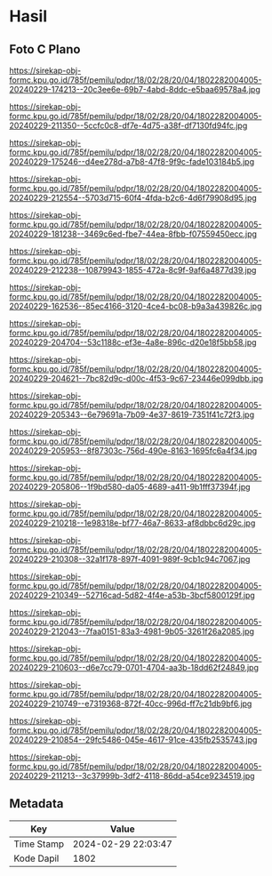 # Hasil

## Foto C Plano

https://sirekap-obj-formc.kpu.go.id/785f/pemilu/pdpr/18/02/28/20/04/1802282004005-20240229-174213--20c3ee6e-69b7-4abd-8ddc-e5baa69578a4.jpg

https://sirekap-obj-formc.kpu.go.id/785f/pemilu/pdpr/18/02/28/20/04/1802282004005-20240229-211350--5ccfc0c8-df7e-4d75-a38f-df7130fd94fc.jpg

https://sirekap-obj-formc.kpu.go.id/785f/pemilu/pdpr/18/02/28/20/04/1802282004005-20240229-175246--d4ee278d-a7b8-47f8-9f9c-fade103184b5.jpg

https://sirekap-obj-formc.kpu.go.id/785f/pemilu/pdpr/18/02/28/20/04/1802282004005-20240229-212554--5703d715-60f4-4fda-b2c6-4d6f79908d95.jpg

https://sirekap-obj-formc.kpu.go.id/785f/pemilu/pdpr/18/02/28/20/04/1802282004005-20240229-181238--3469c6ed-fbe7-44ea-8fbb-f07559450ecc.jpg

https://sirekap-obj-formc.kpu.go.id/785f/pemilu/pdpr/18/02/28/20/04/1802282004005-20240229-212238--10879943-1855-472a-8c9f-9af6a4877d39.jpg

https://sirekap-obj-formc.kpu.go.id/785f/pemilu/pdpr/18/02/28/20/04/1802282004005-20240229-162536--85ec4166-3120-4ce4-bc08-b9a3a439826c.jpg

https://sirekap-obj-formc.kpu.go.id/785f/pemilu/pdpr/18/02/28/20/04/1802282004005-20240229-204704--53c1188c-ef3e-4a8e-896c-d20e18f5bb58.jpg

https://sirekap-obj-formc.kpu.go.id/785f/pemilu/pdpr/18/02/28/20/04/1802282004005-20240229-204621--7bc82d9c-d00c-4f53-9c67-23446e099dbb.jpg

https://sirekap-obj-formc.kpu.go.id/785f/pemilu/pdpr/18/02/28/20/04/1802282004005-20240229-205343--6e79691a-7b09-4e37-8619-7351f41c72f3.jpg

https://sirekap-obj-formc.kpu.go.id/785f/pemilu/pdpr/18/02/28/20/04/1802282004005-20240229-205953--8f87303c-756d-490e-8163-1695fc6a4f34.jpg

https://sirekap-obj-formc.kpu.go.id/785f/pemilu/pdpr/18/02/28/20/04/1802282004005-20240229-205806--1f9bd580-da05-4689-a411-9b1fff37394f.jpg

https://sirekap-obj-formc.kpu.go.id/785f/pemilu/pdpr/18/02/28/20/04/1802282004005-20240229-210218--1e98318e-bf77-46a7-8633-af8dbbc6d29c.jpg

https://sirekap-obj-formc.kpu.go.id/785f/pemilu/pdpr/18/02/28/20/04/1802282004005-20240229-210308--32a1f178-897f-4091-989f-9cb1c94c7067.jpg

https://sirekap-obj-formc.kpu.go.id/785f/pemilu/pdpr/18/02/28/20/04/1802282004005-20240229-210349--52716cad-5d82-4f4e-a53b-3bcf5800129f.jpg

https://sirekap-obj-formc.kpu.go.id/785f/pemilu/pdpr/18/02/28/20/04/1802282004005-20240229-212043--7faa0151-83a3-4981-9b05-3261f26a2085.jpg

https://sirekap-obj-formc.kpu.go.id/785f/pemilu/pdpr/18/02/28/20/04/1802282004005-20240229-210603--d6e7cc79-0701-4704-aa3b-18dd62f24849.jpg

https://sirekap-obj-formc.kpu.go.id/785f/pemilu/pdpr/18/02/28/20/04/1802282004005-20240229-210749--e7319368-872f-40cc-996d-ff7c21db9bf6.jpg

https://sirekap-obj-formc.kpu.go.id/785f/pemilu/pdpr/18/02/28/20/04/1802282004005-20240229-210854--29fc5486-045e-4617-91ce-435fb2535743.jpg

https://sirekap-obj-formc.kpu.go.id/785f/pemilu/pdpr/18/02/28/20/04/1802282004005-20240229-211213--3c37999b-3df2-4118-86dd-a54ce9234519.jpg


## Metadata

| Key        | Value               |
| ---------- | ------------------- |
| Time Stamp | 2024-02-29 22:03:47 |
| Kode Dapil | 1802                |



